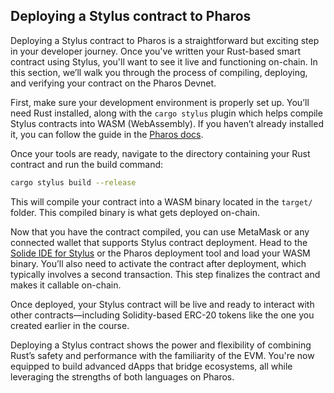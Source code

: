 ## Deploying a Stylus contract to Pharos

Deploying a Stylus contract to Pharos is a straightforward but exciting step in your developer journey. Once you've written your Rust-based smart contract using Stylus, you'll want to see it live and functioning on-chain. In this section, we’ll walk you through the process of compiling, deploying, and verifying your contract on the Pharos Devnet.

First, make sure your development environment is properly set up. You’ll need Rust installed, along with the `cargo stylus` plugin which helps compile Stylus contracts into WASM (WebAssembly). If you haven’t already installed it, you can follow the guide in the [Pharos docs](https://docs.pharosnetwork.xyz/developer-guides/rust/setup-environment).

Once your tools are ready, navigate to the directory containing your Rust contract and run the build command:

```bash
cargo stylus build --release
```

This will compile your contract into a WASM binary located in the `target/` folder. This compiled binary is what gets deployed on-chain.

Now that you have the contract compiled, you can use MetaMask or any connected wallet that supports Stylus contract deployment. Head to the [Solide IDE for Stylus](https://stylus.polearn.xyz) or the Pharos deployment tool and load your WASM binary. You’ll also need to activate the contract after deployment, which typically involves a second transaction. This step finalizes the contract and makes it callable on-chain.

Once deployed, your Stylus contract will be live and ready to interact with other contracts—including Solidity-based ERC-20 tokens like the one you created earlier in the course.

Deploying a Stylus contract shows the power and flexibility of combining Rust’s safety and performance with the familiarity of the EVM. You're now equipped to build advanced dApps that bridge ecosystems, all while leveraging the strengths of both languages on Pharos.
